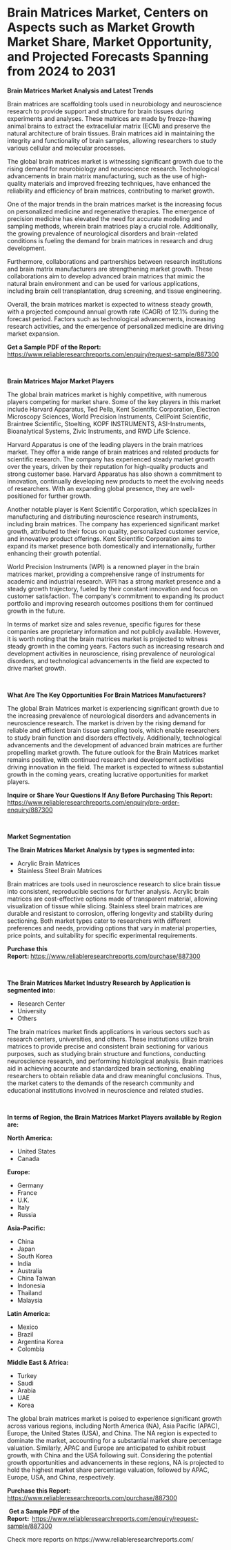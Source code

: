 <p><h1>Brain Matrices Market, Centers on Aspects such as Market Growth Market Share, Market Opportunity, and Projected Forecasts Spanning from 2024 to 2031</h1></p><p><strong>Brain Matrices Market Analysis and Latest Trends</strong></p>
<p><p>Brain matrices are scaffolding tools used in neurobiology and neuroscience research to provide support and structure for brain tissues during experiments and analyses. These matrices are made by freeze-thawing animal brains to extract the extracellular matrix (ECM) and preserve the natural architecture of brain tissues. Brain matrices aid in maintaining the integrity and functionality of brain samples, allowing researchers to study various cellular and molecular processes.</p><p>The global brain matrices market is witnessing significant growth due to the rising demand for neurobiology and neuroscience research. Technological advancements in brain matrix manufacturing, such as the use of high-quality materials and improved freezing techniques, have enhanced the reliability and efficiency of brain matrices, contributing to market growth.</p><p>One of the major trends in the brain matrices market is the increasing focus on personalized medicine and regenerative therapies. The emergence of precision medicine has elevated the need for accurate modeling and sampling methods, wherein brain matrices play a crucial role. Additionally, the growing prevalence of neurological disorders and brain-related conditions is fueling the demand for brain matrices in research and drug development.</p><p>Furthermore, collaborations and partnerships between research institutions and brain matrix manufacturers are strengthening market growth. These collaborations aim to develop advanced brain matrices that mimic the natural brain environment and can be used for various applications, including brain cell transplantation, drug screening, and tissue engineering.</p><p>Overall, the brain matrices market is expected to witness steady growth, with a projected compound annual growth rate (CAGR) of 12.1% during the forecast period. Factors such as technological advancements, increasing research activities, and the emergence of personalized medicine are driving market expansion.</p></p>
<p><strong>Get a Sample PDF of the Report:&nbsp;</strong> <a href="https://www.reliableresearchreports.com/enquiry/request-sample/887300">https://www.reliableresearchreports.com/enquiry/request-sample/887300</a></p>
<p>&nbsp;</p>
<p><strong>Brain Matrices Major Market Players</strong></p>
<p><p>The global brain matrices market is highly competitive, with numerous players competing for market share. Some of the key players in this market include Harvard Apparatus, Ted Pella, Kent Scientific Corporation, Electron Microscopy Sciences, World Precision Instruments, CellPoint Scientific, Braintree Scientific, Stoelting, KOPF INSTRUMENTS, ASI-Instruments, Bioanalytical Systems, Zivic Instruments, and RWD Life Science.</p><p>Harvard Apparatus is one of the leading players in the brain matrices market. They offer a wide range of brain matrices and related products for scientific research. The company has experienced steady market growth over the years, driven by their reputation for high-quality products and strong customer base. Harvard Apparatus has also shown a commitment to innovation, continually developing new products to meet the evolving needs of researchers. With an expanding global presence, they are well-positioned for further growth.</p><p>Another notable player is Kent Scientific Corporation, which specializes in manufacturing and distributing neuroscience research instruments, including brain matrices. The company has experienced significant market growth, attributed to their focus on quality, personalized customer service, and innovative product offerings. Kent Scientific Corporation aims to expand its market presence both domestically and internationally, further enhancing their growth potential.</p><p>World Precision Instruments (WPI) is a renowned player in the brain matrices market, providing a comprehensive range of instruments for academic and industrial research. WPI has a strong market presence and a steady growth trajectory, fueled by their constant innovation and focus on customer satisfaction. The company's commitment to expanding its product portfolio and improving research outcomes positions them for continued growth in the future.</p><p>In terms of market size and sales revenue, specific figures for these companies are proprietary information and not publicly available. However, it is worth noting that the brain matrices market is projected to witness steady growth in the coming years. Factors such as increasing research and development activities in neuroscience, rising prevalence of neurological disorders, and technological advancements in the field are expected to drive market growth.</p></p>
<p>&nbsp;</p>
<p><strong>What Are The Key Opportunities For Brain Matrices Manufacturers?</strong></p>
<p><p>The global Brain Matrices market is experiencing significant growth due to the increasing prevalence of neurological disorders and advancements in neuroscience research. The market is driven by the rising demand for reliable and efficient brain tissue sampling tools, which enable researchers to study brain function and disorders effectively. Additionally, technological advancements and the development of advanced brain matrices are further propelling market growth. The future outlook for the Brain Matrices market remains positive, with continued research and development activities driving innovation in the field. The market is expected to witness substantial growth in the coming years, creating lucrative opportunities for market players.</p></p>
<p><strong>Inquire or Share Your Questions If Any Before Purchasing This Report:</strong> <a href="https://www.reliableresearchreports.com/enquiry/pre-order-enquiry/887300">https://www.reliableresearchreports.com/enquiry/pre-order-enquiry/887300</a></p>
<p>&nbsp;</p>
<p><strong>Market Segmentation</strong></p>
<p><strong>The Brain Matrices Market Analysis by types is segmented into:</strong></p>
<p><ul><li>Acrylic Brain Matrices</li><li>Stainless Steel Brain Matrices</li></ul></p>
<p><p>Brain matrices are tools used in neuroscience research to slice brain tissue into consistent, reproducible sections for further analysis. Acrylic brain matrices are cost-effective options made of transparent material, allowing visualization of tissue while slicing. Stainless steel brain matrices are durable and resistant to corrosion, offering longevity and stability during sectioning. Both market types cater to researchers with different preferences and needs, providing options that vary in material properties, price points, and suitability for specific experimental requirements.</p></p>
<p><strong>Purchase this Report:&nbsp;</strong><a href="https://www.reliableresearchreports.com/purchase/887300">https://www.reliableresearchreports.com/purchase/887300</a></p>
<p>&nbsp;</p>
<p><strong>The Brain Matrices Market Industry Research by Application is segmented into:</strong></p>
<p><ul><li>Research Center</li><li>University</li><li>Others</li></ul></p>
<p><p>The brain matrices market finds applications in various sectors such as research centers, universities, and others. These institutions utilize brain matrices to provide precise and consistent brain sectioning for various purposes, such as studying brain structure and functions, conducting neuroscience research, and performing histological analysis. Brain matrices aid in achieving accurate and standardized brain sectioning, enabling researchers to obtain reliable data and draw meaningful conclusions. Thus, the market caters to the demands of the research community and educational institutions involved in neuroscience and related studies.</p></p>
<p>&nbsp;</p>
<p><strong>In terms of Region, the Brain Matrices Market Players available by Region are:</strong></p>
<p>
    <p> <strong> North America: </strong>
        <ul>
            <li>United States</li>
            <li>Canada</li>
        </ul>
        </p> 
    <p> <strong> Europe: </strong>
        <ul>
            <li>Germany</li>
            <li>France</li>
            <li>U.K.</li>
            <li>Italy</li>
            <li>Russia</li>
        </ul>
        </p> 
    <p> <strong> Asia-Pacific: </strong>
        <ul>
            <li>China</li>
            <li>Japan</li>
            <li>South Korea</li>
            <li>India</li>
            <li>Australia</li>
            <li>China Taiwan</li>
            <li>Indonesia</li>
            <li>Thailand</li>
            <li>Malaysia</li>
        </ul>
        </p> 
    <p> <strong> Latin America: </strong>
        <ul>
            <li>Mexico</li>
            <li>Brazil</li>
            <li>Argentina Korea</li>
            <li>Colombia</li>
        </ul>
        </p> 
    <p> <strong> Middle East & Africa: </strong>
        <ul>
            <li>Turkey</li>
            <li>Saudi</li>
            <li>Arabia</li>
            <li>UAE</li>
            <li>Korea</li>
        </ul>
    </p>
    </p>
<p><p>The global brain matrices market is poised to experience significant growth across various regions, including North America (NA), Asia Pacific (APAC), Europe, the United States (USA), and China. The NA region is expected to dominate the market, accounting for a substantial market share percentage valuation. Similarly, APAC and Europe are anticipated to exhibit robust growth, with China and the USA following suit. Considering the potential growth opportunities and advancements in these regions, NA is projected to hold the highest market share percentage valuation, followed by APAC, Europe, USA, and China, respectively.</p></p>
<p><strong>Purchase this Report: </strong><a href="https://www.reliableresearchreports.com/purchase/887300">https://www.reliableresearchreports.com/purchase/887300</a></p>
<p>&nbsp;<strong>Get a Sample PDF of the Report:&nbsp;&nbsp;</strong><a href="https://www.reliableresearchreports.com/enquiry/request-sample/887300">https://www.reliableresearchreports.com/enquiry/request-sample/887300</a></p>
<p><strong></strong></p>
<p>Check more reports on https://www.reliableresearchreports.com/</p>